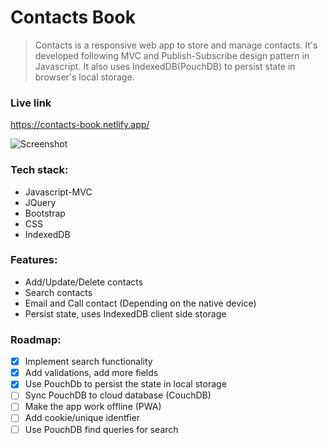 # Contacts Book

> Contacts is a responsive web app to store and manage contacts. It's developed following MVC and Publish-Subscribe design pattern in Javascript. It also uses IndexedDB(PouchDB) to persist state in browser's local storage.

### Live link

https://contacts-book.netlify.app/

![Screenshot](https://res.cloudinary.com/dracarys/image/upload/contacts_book.png)

### Tech stack:

- Javascript-MVC
- JQuery
- Bootstrap
- CSS
- IndexedDB

### Features:

- Add/Update/Delete contacts
- Search contacts
- Email and Call contact (Depending on the native device)
- Persist state, uses IndexedDB client side storage

### Roadmap:

- [x] Implement search functionality
- [x] Add validations, add more fields
- [x] Use PouchDb to persist the state in local storage
- [ ] Sync PouchDB to cloud database (CouchDB)
- [ ] Make the app work offline (PWA)
- [ ] Add cookie/unique identfier
- [ ] Use PouchDB find queries for search
